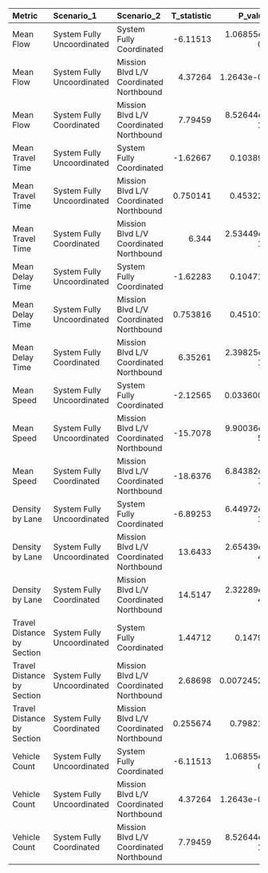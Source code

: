 | Metric                     | Scenario_1                 | Scenario_2                              |   T_statistic |     P_value |
|:---------------------------|:---------------------------|:----------------------------------------|--------------:|------------:|
| Mean Flow                  | System Fully Uncoordinated | System Fully Coordinated                |     -6.11513  | 1.06855e-09 |
| Mean Flow                  | System Fully Uncoordinated | Mission Blvd L/V Coordinated Northbound |      4.37264  | 1.2643e-05  |
| Mean Flow                  | System Fully Coordinated   | Mission Blvd L/V Coordinated Northbound |      7.79459  | 8.52644e-15 |
| Mean Travel Time           | System Fully Uncoordinated | System Fully Coordinated                |     -1.62667  | 0.103895    |
| Mean Travel Time           | System Fully Uncoordinated | Mission Blvd L/V Coordinated Northbound |      0.750141 | 0.453221    |
| Mean Travel Time           | System Fully Coordinated   | Mission Blvd L/V Coordinated Northbound |      6.344    | 2.53449e-10 |
| Mean Delay Time            | System Fully Uncoordinated | System Fully Coordinated                |     -1.62283  | 0.104715    |
| Mean Delay Time            | System Fully Uncoordinated | Mission Blvd L/V Coordinated Northbound |      0.753816 | 0.451012    |
| Mean Delay Time            | System Fully Coordinated   | Mission Blvd L/V Coordinated Northbound |      6.35261  | 2.39825e-10 |
| Mean Speed                 | System Fully Uncoordinated | System Fully Coordinated                |     -2.12565  | 0.0336004   |
| Mean Speed                 | System Fully Uncoordinated | Mission Blvd L/V Coordinated Northbound |    -15.7078   | 9.90036e-54 |
| Mean Speed                 | System Fully Coordinated   | Mission Blvd L/V Coordinated Northbound |    -18.6376   | 6.84382e-74 |
| Density by Lane            | System Fully Uncoordinated | System Fully Coordinated                |     -6.89253  | 6.44972e-12 |
| Density by Lane            | System Fully Uncoordinated | Mission Blvd L/V Coordinated Northbound |     13.6433   | 2.65439e-41 |
| Density by Lane            | System Fully Coordinated   | Mission Blvd L/V Coordinated Northbound |     14.5147   | 2.32289e-46 |
| Travel Distance by Section | System Fully Uncoordinated | System Fully Coordinated                |      1.44712  | 0.14795     |
| Travel Distance by Section | System Fully Uncoordinated | Mission Blvd L/V Coordinated Northbound |      2.68698  | 0.00724524  |
| Travel Distance by Section | System Fully Coordinated   | Mission Blvd L/V Coordinated Northbound |      0.255674 | 0.798218    |
| Vehicle Count              | System Fully Uncoordinated | System Fully Coordinated                |     -6.11513  | 1.06855e-09 |
| Vehicle Count              | System Fully Uncoordinated | Mission Blvd L/V Coordinated Northbound |      4.37264  | 1.2643e-05  |
| Vehicle Count              | System Fully Coordinated   | Mission Blvd L/V Coordinated Northbound |      7.79459  | 8.52644e-15 |